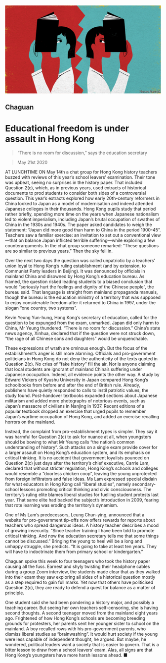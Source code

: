 ![](./images/20200523_CND000_0.jpg)

## Chaguan

# Educational freedom is under assault in Hong Kong

> “There is no room for discussion,” says the education secretary

> May 21st 2020

AT LUNCHTIME ON May 14th a chat group for Hong Kong history teachers buzzed with reviews of this year’s school leavers’ examination. Their tone was upbeat, seeing no surprises in the history paper. That included Question 2(c), which, as in previous years, used extracts of historical documents to prod students to consider both sides of a controversial question. This year’s extracts explored how early 20th-century reformers in China looked to Japan as a model of modernisation and indeed attended Japanese colleges in their thousands. Hong Kong pupils study that period rather briefly, spending more time on the years when Japanese nationalism led to violent imperialism, including Japan’s brutal occupation of swathes of China in the 1930s and 1940s. The paper asked candidates to weigh the statement: “Japan did more good than harm to China in the period 1900-45”. Teachers saw a familiar exercise: an invitation to set out a conventional view—that on balance Japan inflicted terrible suffering—while exploring a few counterarguments. In the chat group someone remarked: “These questions are so similar to previous years.” Then the sky fell in.

Over the next two days the question was called unpatriotic by a teachers’ union loyal to Hong Kong’s ruling establishment (and by extension, to Communist Party leaders in Beijing). It was denounced by officials in mainland China and disowned by Hong Kong’s education bureau. As framed, the question risked leading students to a biased conclusion that would “seriously hurt the feelings and dignity of the Chinese people”, the bureau said. That language is straight from mainland propaganda manuals, though the bureau is the education ministry of a territory that was supposed to enjoy considerable freedom after it returned to China in 1997, under the slogan “one country, two systems”.

Kevin Yeung Yun-hung, Hong Kong’s secretary of education, called for the question to be expunged from the exam, unmarked. Japan did only harm to China, Mr Yeung thundered. “There is no room for discussion.” China’s state news agency, Xinhua, declared that if the question were not struck down, “the rage of all Chinese sons and daughters” would be unquenchable.

These expressions of wrath are ominous enough. But the focus of the establishment’s anger is still more alarming. Officials and pro-government politicians in Hong Kong do not deny the authenticity of the texts quoted in Question 2(c). No cries of “fake history” fill the air. Nor is anyone claiming that local students are ignorant of mainland China’s suffering under Japanese occupation. Indeed, all evidence points the other way. A study by Edward Vickers of Kyushu University in Japan compared Hong Kong’s schoolbooks from before and after the end of British rule. Already, publishers have quietly responded to calls to instil patriotic values, the study found. Post-handover textbooks expanded sections about Japanese militarism and added more photographs of notorious events, such as Japan’s massacre of civilians in Nanjing in 1937. Recent editions of a popular textbook dropped an exercise that urged pupils to remember Japan’s wartime occupation of Hong Kong, and added an exercise recalling horrors on the mainland.

Instead, the complaint from pro-establishment types is simpler. They say it was harmful for Question 2(c) to ask for nuance at all, when youngsters should be bowing to what Mr Yeung calls “the nation’s common understanding of history”. Such attacks on a single exam provide cover for a larger assault on Hong Kong’s education system, and its emphasis on critical thinking. It is no accident that government loyalists pounced on Question 2(c) just days after the territory’s chief executive, Carrie Lam, declared that without stricter regulation, Hong Kong’s schools and colleges would resemble a “doorless chicken coop”, leaving the young unprotected from foreign infiltrators and false ideas. Ms Lam expressed special disdain for what educators in Hong Kong call “liberal studies”, namely secondary-school lessons promoting critical thinking and civic consciousness. The territory’s ruling elite blames liberal studies for fuelling student protests last year. That same elite had backed the subject’s introduction in 2009, fearing that rote learning was eroding the territory’s dynamism.

One of Ms Lam’s predecessors, Leung Chun-ying, announced that a website for pro-government tip-offs now offers rewards for reports about teachers who spread dangerous ideas. A history teacher describes a mood of growing insecurity. “Since teacher training I have been told to promote critical thinking. And now the education secretary tells me that some things cannot be discussed.” Bringing the young to heel will be a long and unhappy struggle, she predicts. “It is going to take at least ten years. They will have to indoctrinate them from primary school or kindergarten.”

Chaguan spoke this week to four teenagers who took the history paper causing all the fuss. Earnest and shyly twisting their headphone cables during a group Zoom interview, the students made clear that as they walked into their exam they saw exploring all sides of a historical question mostly as a step required to gain full marks. Yet now that others have politicised Question 2(c), they are ready to defend a quest for balance as a matter of principle.

One student said she had been pondering a history major, and possibly a teaching career. But seeing her own teachers self-censoring, she is having second thoughts. A second teenager moved from the mainland eight years ago. Frightened of how Hong Kong’s schools are becoming breeding grounds for protesters, her parents sent her younger sister to school on the mainland. A boy recalled rows with his pro-government parents, who dismiss liberal studies as “brainwashing”. It would hurt society if the young were less capable of independent thought, he argued. But maybe, he wondered, political leaders want a society that is easier to govern. That is a bitter lesson to draw from a school leavers’ exam. Alas, all signs are that Hong Kong’s youngsters have more harsh lessons ahead. ■
